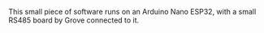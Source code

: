 This small piece of software runs on an Arduino Nano ESP32, with a small RS485 board by Grove connected to it.
